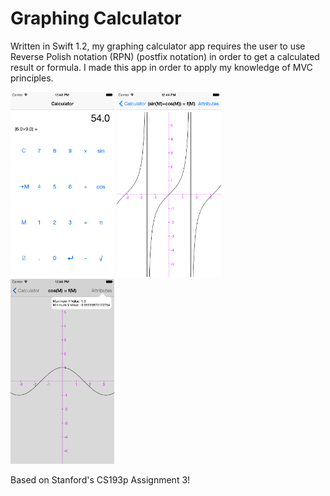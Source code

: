 # Graphing Calculator

Written in Swift 1.2, my graphing calculator app requires the user to use Reverse Polish notation (RPN) (postfix notation) in order to get a calculated result or formula.  I made this app in order to apply my knowledge of MVC principles.

<img src="https://github.com/SatbirTanda/RPN-Calculator/blob/master/imgs/ss1.png" width="33%">
<img src="https://github.com/SatbirTanda/RPN-Calculator/blob/master/imgs/ss2.png" width="33%">
<img src="https://github.com/SatbirTanda/RPN-Calculator/blob/master/imgs/ss3.png" width="33%">

Based on Stanford's CS193p Assignment 3!
